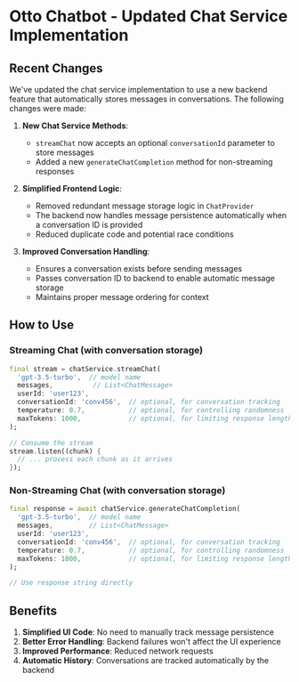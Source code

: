 # Otto Chatbot - Updated Chat Service Implementation

## Recent Changes

We've updated the chat service implementation to use a new backend feature that automatically stores messages in conversations. The following changes were made:

1. **New Chat Service Methods**:
   - `streamChat` now accepts an optional `conversationId` parameter to store messages
   - Added a new `generateChatCompletion` method for non-streaming responses

2. **Simplified Frontend Logic**:
   - Removed redundant message storage logic in `ChatProvider`
   - The backend now handles message persistence automatically when a conversation ID is provided
   - Reduced duplicate code and potential race conditions

3. **Improved Conversation Handling**:
   - Ensures a conversation exists before sending messages
   - Passes conversation ID to backend to enable automatic message storage
   - Maintains proper message ordering for context

## How to Use

### Streaming Chat (with conversation storage)

```dart
final stream = chatService.streamChat(
  'gpt-3.5-turbo',  // model name
  messages,          // List<ChatMessage>
  userId: 'user123',
  conversationId: 'conv456',  // optional, for conversation tracking
  temperature: 0.7,           // optional, for controlling randomness
  maxTokens: 1000,            // optional, for limiting response length
);

// Consume the stream
stream.listen((chunk) {
  // ... process each chunk as it arrives
});
```

### Non-Streaming Chat (with conversation storage)

```dart
final response = await chatService.generateChatCompletion(
  'gpt-3.5-turbo',  // model name
  messages,         // List<ChatMessage>
  userId: 'user123',
  conversationId: 'conv456',  // optional, for conversation tracking
  temperature: 0.7,           // optional, for controlling randomness
  maxTokens: 1000,            // optional, for limiting response length
);

// Use response string directly
```

## Benefits

1. **Simplified UI Code**: No need to manually track message persistence
2. **Better Error Handling**: Backend failures won't affect the UI experience
3. **Improved Performance**: Reduced network requests
4. **Automatic History**: Conversations are tracked automatically by the backend 